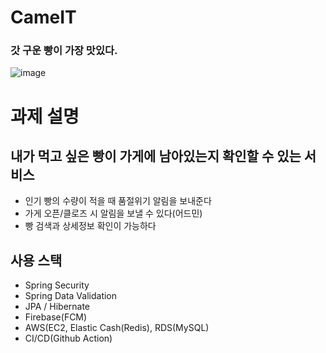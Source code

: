 # CameIT
### 갓 구운 빵이 가장 맛있다.
![image](https://user-images.githubusercontent.com/102791105/198830948-a1e33727-2116-43af-a4b6-f2d839dde739.png)
# 과제 설명
## 내가 먹고 싶은 빵이 가게에 남아있는지 확인할 수 있는 서비스
- 인기 빵의 수량이 적을 때 품절위기 알림을 보내준다
- 가게 오픈/클로즈 시 알림을 보낼 수 있다(어드민)
- 빵 검색과 상세정보 확인이 가능하다
## 사용 스택
- Spring Security
- Spring Data Validation
- JPA / Hibernate
- Firebase(FCM)
- AWS(EC2, Elastic Cash(Redis), RDS(MySQL)
- CI/CD(Github Action)

